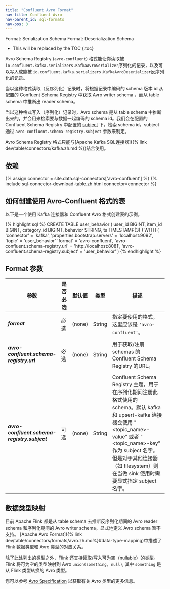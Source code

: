 ```yaml
---
title: "Confluent Avro Format"
nav-title: Confluent Avro
nav-parent_id: sql-formats
nav-pos: 3
---
```

<!--
Licensed to the Apache Software Foundation (ASF) under one
or more contributor license agreements.  See the NOTICE file
distributed with this work for additional information
regarding copyright ownership.  The ASF licenses this file
to you under the Apache License, Version 2.0 (the
"License"); you may not use this file except in compliance
with the License.  You may obtain a copy of the License at

  http://www.apache.org/licenses/LICENSE-2.0

Unless required by applicable law or agreed to in writing,
software distributed under the License is distributed on an
"AS IS" BASIS, WITHOUT WARRANTIES OR CONDITIONS OF ANY
KIND, either express or implied.  See the License for the
specific language governing permissions and limitations
under the License.
-->

<span class="label label-info">Format: Serialization Schema</span>
<span class="label label-info">Format: Deserialization Schema</span>

* This will be replaced by the TOC
{:toc}

Avro Schema Registry (``avro-confluent``) 格式能让你读取被 ``io.confluent.kafka.serializers.KafkaAvroSerializer``序列化的记录，以及可以写入成能被 ``io.confluent.kafka.serializers.KafkaAvroDeserializer``反序列化的记录。

当以这种格式读取（反序列化）记录时，将根据记录中编码的 schema 版本 id 从配置的 Confluent Schema Registry 中获取 Avro writer schema ，而从 table schema 中推断出 reader schema。

当以这种格式写入（序列化）记录时，Avro schema 是从 table schema 中推断出来的，并会用来检索要与数据一起编码的 schema id。我们会在配置的 Confluent Schema Registry 中配置的 [subject](https://docs.confluent.io/current/schema-registry/index.html#schemas-subjects-and-topics) 下，检索 schema id。subject 通过 `avro-confluent.schema-registry.subject` 参数来制定。

Avro Schema Registry 格式只能与[Apache Kafka SQL连接器]({% link dev/table/connectors/kafka.zh.md %})结合使用。

依赖
------------

{% assign connector = site.data.sql-connectors['avro-confluent'] %} 
{% include sql-connector-download-table.zh.html 
    connector=connector
%}

如何创建使用 Avro-Confluent 格式的表
----------------

以下是一个使用 Kafka 连接器和 Confluent Avro 格式创建表的示例。

<div class="codetabs" markdown="1">
<div data-lang="SQL" markdown="1">
{% highlight sql %}
CREATE TABLE user_behavior (
  user_id BIGINT,
  item_id BIGINT,
  category_id BIGINT,
  behavior STRING,
  ts TIMESTAMP(3)
) WITH (
  'connector' = 'kafka',
  'properties.bootstrap.servers' = 'localhost:9092',
  'topic' = 'user_behavior'
  'format' = 'avro-confluent',
  'avro-confluent.schema-registry.url' = 'http://localhost:8081',
  'avro-confluent.schema-registry.subject' = 'user_behavior'
)
{% endhighlight %}
</div>
</div>

Format 参数
----------------

<table class="table table-bordered">
    <thead>
      <tr>
        <th class="text-left" style="width: 25%">参数</th>
        <th class="text-center" style="width: 8%">是否必选</th>
        <th class="text-center" style="width: 7%">默认值</th>
        <th class="text-center" style="width: 10%">类型</th>
        <th class="text-center" style="width: 50%">描述</th>
      </tr>
    </thead>
    <tbody>
    <tr>
      <td><h5>format</h5></td>
      <td>必选</td>
      <td style="word-wrap: break-word;">(none)</td>
      <td>String</td>
      <td>指定要使用的格式，这里应该是 <code>'avro-confluent'</code>。</td>
    </tr>
    <tr>
      <td><h5>avro-confluent.schema-registry.url</h5></td>
      <td>必选</td>
      <td style="word-wrap: break-word;">(none)</td>
      <td>String</td>
      <td>用于获取/注册 schemas 的 Confluent Schema Registry 的URL。</td>
    </tr>
    <tr>
      <td><h5>avro-confluent.schema-registry.subject</h5></td>
      <td>可选</td>
      <td style="word-wrap: break-word;">(none)</td>
      <td>String</td>
      <td>Confluent Schema Registry 主题，用于在序列化期间注册此格式使用的 schema。默认 kafka 和 upsert-kafka 连接器会使用 "&lt;topic_name&gt;-value" 或者 "&lt;topic_name&gt;-key" 作为 subject 名字。但是对于其他连接器（如 filesystem）则在当做 sink 使用时需要显式指定 subject 名字。</td>
    </tr>
    </tbody>
</table>

数据类型映射
----------------

目前 Apache Flink 都是从 table schema 去推断反序列化期间的 Avro reader schema 和序列化期间的 Avro writer schema。显式地定义 Avro schema 暂不支持。
[Apache Avro Format]({% link dev/table/connectors/formats/avro.zh.md%}#data-type-mapping)中描述了 Flink 数据类型和 Avro 类型的对应关系。 

除了此处列出的类型之外，Flink 还支持读取/写入可为空（nullable）的类型。 Flink 将可为空的类型映射到 Avro `union(something, null)`, 其中 `something` 是从 Flink 类型转换的 Avro 类型。

您可以参考 [Avro Specification](https://avro.apache.org/docs/current/spec.html) 以获取有关 Avro 类型的更多信息。
